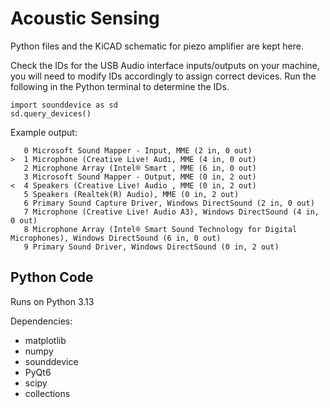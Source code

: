 # Acoustic Sensing
Python files and the KiCAD schematic for piezo amplifier are kept here.

Check the IDs for the USB Audio interface inputs/outputs on your machine, you will need to modify IDs accordingly to assign correct devices.
Run the following in the Python terminal to determine the IDs.
```
import sounddevice as sd
sd.query_devices()
```
Example output:
```
   0 Microsoft Sound Mapper - Input, MME (2 in, 0 out)
>  1 Microphone (Creative Live! Audi, MME (4 in, 0 out)
   2 Microphone Array (Intel® Smart , MME (6 in, 0 out)
   3 Microsoft Sound Mapper - Output, MME (0 in, 2 out)
<  4 Speakers (Creative Live! Audio , MME (0 in, 2 out)
   5 Speakers (Realtek(R) Audio), MME (0 in, 2 out)
   6 Primary Sound Capture Driver, Windows DirectSound (2 in, 0 out)
   7 Microphone (Creative Live! Audio A3), Windows DirectSound (4 in, 0 out)
   8 Microphone Array (Intel® Smart Sound Technology for Digital Microphones), Windows DirectSound (6 in, 0 out)
   9 Primary Sound Driver, Windows DirectSound (0 in, 2 out)
```
## Python Code
Runs on Python 3.13

Dependencies:
- matplotlib
- numpy
- sounddevice
- PyQt6
- scipy
- collections
